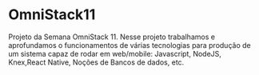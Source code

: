 # OmniStack11
 Projeto da Semana OmniStack 11. Nesse projeto trabalhamos e aprofundamos o funcionamentos de várias tecnologias para produção de um sistema capaz de rodar em web/mobile: Javascript, NodeJS, Knex,React Native, Noções de Bancos de dados, etc.
